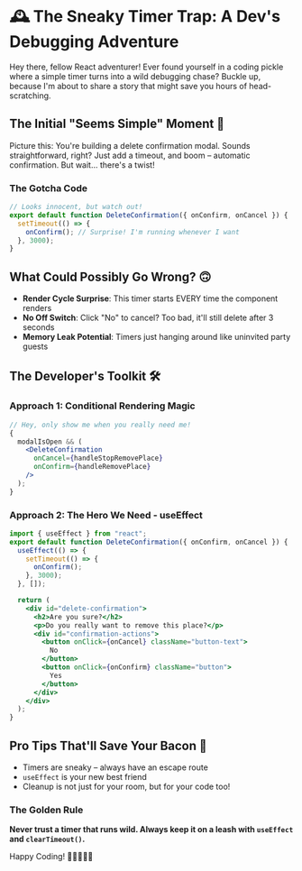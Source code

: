 # 🕰️ The Sneaky Timer Trap: A Dev's Debugging Adventure

Hey there, fellow React adventurer! Ever found yourself in a coding pickle where a simple timer turns into a wild debugging chase? Buckle up, because I'm about to share a story that might save you hours of head-scratching.

## The Initial "Seems Simple" Moment 🤔

Picture this: You're building a delete confirmation modal. Sounds straightforward, right? Just add a timeout, and boom – automatic confirmation. But wait... there's a twist!

### The Gotcha Code

```jsx
// Looks innocent, but watch out!
export default function DeleteConfirmation({ onConfirm, onCancel }) {
  setTimeout(() => {
    onConfirm(); // Surprise! I'm running whenever I want
  }, 3000);
}
```

## What Could Possibly Go Wrong? 🙃

- **Render Cycle Surprise**: This timer starts EVERY time the component renders
- **No Off Switch**: Click "No" to cancel? Too bad, it'll still delete after 3 seconds
- **Memory Leak Potential**: Timers just hanging around like uninvited party guests

## The Developer's Toolkit 🛠️

### Approach 1: Conditional Rendering Magic

```jsx
// Hey, only show me when you really need me!
{
  modalIsOpen && (
    <DeleteConfirmation
      onCancel={handleStopRemovePlace}
      onConfirm={handleRemovePlace}
    />
  );
}
```

### Approach 2: The Hero We Need - useEffect

```jsx
import { useEffect } from "react";
export default function DeleteConfirmation({ onConfirm, onCancel }) {
  useEffect(() => {
    setTimeout(() => {
      onConfirm();
    }, 3000);
  }, []);

  return (
    <div id="delete-confirmation">
      <h2>Are you sure?</h2>
      <p>Do you really want to remove this place?</p>
      <div id="confirmation-actions">
        <button onClick={onCancel} className="button-text">
          No
        </button>
        <button onClick={onConfirm} className="button">
          Yes
        </button>
      </div>
    </div>
  );
}
```

## Pro Tips That'll Save Your Bacon 🥓

- Timers are sneaky – always have an escape route
- `useEffect` is your new best friend
- Cleanup is not just for your room, but for your code too!

### The Golden Rule

**Never trust a timer that runs wild. Always keep it on a leash with `useEffect` and `clearTimeout()`.**

Happy Coding! 🚀👩‍💻👨‍💻
